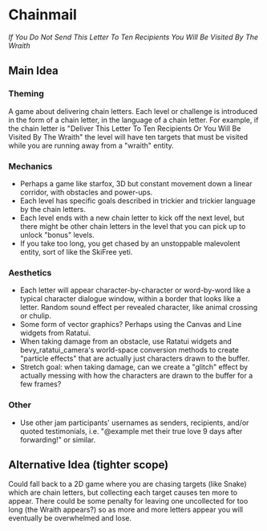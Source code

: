 # Chainmail

_If You Do Not Send This Letter To Ten Recipients You Will Be Visited By The Wraith_

## Main Idea

### Theming
A game about delivering chain letters. Each level or challenge is introduced in
the form of a chain letter, in the language of a chain letter. For example, if
the chain letter is "Deliver This Letter To Ten Recipients Or You Will Be
Visited By The Wraith" the level will have ten targets that must be visited
while you are running away from a "wraith" entity.

### Mechanics
- Perhaps a game like starfox, 3D but constant movement down a linear corridor,
  with obstacles and power-ups.
- Each level has specific goals described in trickier and trickier language by
  the chain letters.
- Each level ends with a new chain letter to kick off the next level, but there
  might be other chain letters in the level that you can pick up to unlock
  "bonus" levels.
- If you take too long, you get chased by an unstoppable malevolent entity,
  sort of like the SkiFree yeti.

### Aesthetics
- Each letter will appear character-by-character or word-by-word like a typical
  character dialogue window, within a border that looks like a letter. Random
  sound effect per revealed character, like animal crossing or chulip.
- Some form of vector graphics? Perhaps using the Canvas and Line widgets from
  Ratatui.
- When taking damage from an obstacle, use Ratatui widgets and
  bevy_ratatui_camera's world-space conversion methods to create "particle
  effects" that are actually just characters drawn to the buffer.
- Stretch goal: when taking damage, can we create a "glitch" effect by actually
  messing with how the characters are drawn to the buffer for a few frames?

### Other
- Use other jam participants' usernames as senders, recipients, and/or quoted
  testimonials, i.e. "@example met their true love 9 days after forwarding!" or
  similar.

## Alternative Idea (tighter scope)

Could fall back to a 2D game where you are chasing targets (like Snake) which
are chain letters, but collecting each target causes ten more to appear. There
could be some penalty for leaving one uncollected for too long (the Wraith
appears?) so as more and more letters appear you will eventually be overwhelmed
and lose.

